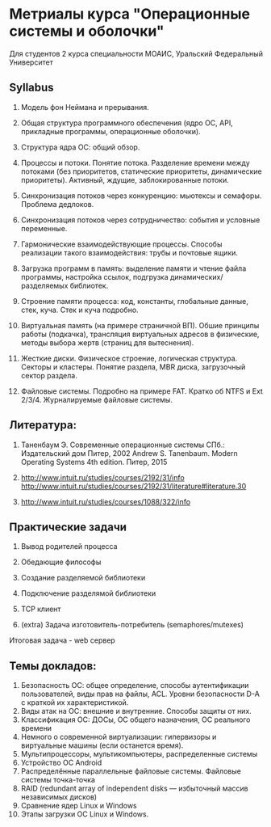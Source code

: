 # Метриалы курса "Операционные системы и оболочки"

Для студентов 2 курса специальности МОАИС, Уральский Федеральный Университет


## Syllabus 

1. Модель фон Неймана и прерывания.
2. Общая структура программного обеспечения (ядро ОС, API, прикладные программы, операционные оболочки).
3. Структура ядра ОС: общий обзор.

6. Процессы и потоки. Понятие потока. Разделение времени между потоками (без приоритетов, статические приоритеты, динамические приоритеты). Активный, ждущие, заблокированные потоки.
7. Синхронизация потоков через конкуренцию: мьютексы и семафоры. Проблема дедлоков.
7. Синхронизация потоков через сотрудничество: события и условные переменные.
8. Гармонические взаимодействующие процессы. Способы реализации такого взаимодействия: трубы и почтовые ящики.

4. Загрузка программ в память: выделение памяти и чтение файла программы, настройка ссылок, подгрузка динамических/разделяемых библиотек.
5. Строение памяти процесса: код, константы, глобальные данные, стек, куча. Стек и куча подробно.

9. Виртуальная память (на примере страничной ВП). Обшие принципы работы (подкачка), трансляция виртуальных адресов в физические, методы выбора жертв (страниц для вытеснения).
11. Жесткие диски. Физическое строение, логическая структура. Секторы и кластеры. Понятие раздела, MBR диска, загрузочный сектор раздела.
12. Файловые системы. Подробно на примере FAT. Кратко об NTFS и Ext 2/3/4. Журналируемые файловые системы.


## Литература:
1. Таненбаум Э. Современные операционные системы СПб.: Издательский дом Питер, 2002
Andrew S. Tanenbaum. Modern Operating Systems 4th edition. Питер, 2015

2. http://www.intuit.ru/studies/courses/2192/31/info
http://www.intuit.ru/studies/courses/2192/31/literature#literature.30

3. http://www.intuit.ru/studies/courses/1088/322/info

## Практические задачи

1. Вывод родителей процесса
2. Обедающие философы
3. Создание разделяемой библиотеки
4. Подключение разделямой библиотеки
5. TCP клиент

0. (extra) Задача изготовитель-потребитель (semaphores/mutexes)

Итоговая задача - web сервер


## Темы докладов:

1. Безопасность ОС: общее определение, способы аутентификации пользователей, виды прав на файлы, ACL. Уровни безопасности D-A с краткой их характеристикой.
2. Виды атак на ОС: внешние и внутренние. Способы защиты от них.
3. Классификация ОС: ДОСы, ОС общего назначения, ОС реального времени
4. Немного о современной виртуализации: гипервизоры и виртуальные машины (если останется время).
5. Мультипроцессоры, мультикомпьютеры, распределенные системы
6. Устройство ОС Android
7. Распределённые параллельные файловые системы. Файловые системы точка-точка
8. RAID (redundant array of independent disks — избыточный массив независимых дисков)
9. Сравнение ядер Linux и Windows
10. Этапы загрузки ОС Linux и Windows.
